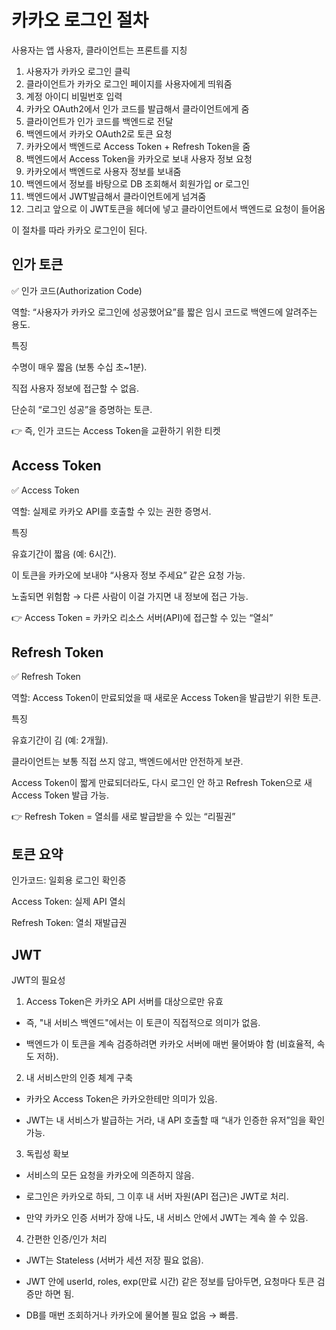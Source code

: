 카카오 로그인 절차
==

사용자는 앱 사용자, 클라이언트는 프론트를 지칭
 1. 사용자가 카카오 로그인 클릭 
 2. 클라이언트가 카카오 로그인 페이지를 사용자에게 띄워줌 
 3. 계정 아이디 비밀번호 입력 
 4. 카카오 OAuth2에서 인가 코드를 발급해서 클라이언트에게 줌 
 5. 클라이언트가 인가 코드를 백엔드로 전달 
 6. 백엔드에서 카카오 OAuth2로 토큰 요청 
 7. 카카오에서 백엔드로 Access Token + Refresh Token을 줌 
 8. 백엔드에서 Access Token을 카카오로 보내 사용자 정보 요청 
 9. 카카오에서 백엔드로 사용자 정보를 보내줌 
 10. 백엔드에서 정보를 바탕으로 DB 조회해서 회원가입 or 로그인 
 11. 백엔드에서 JWT발급해서 클라이언트에게 넘겨줌 
 12. 그리고 앞으로 이 JWT토큰을 헤더에 넣고 클라이언트에서 백엔드로 요청이 들어옴

 이 절차를 따라 카카오 로그인이 된다.

 인가 토큰
 --
 ✅ 인가 코드(Authorization Code)

역할: “사용자가 카카오 로그인에 성공했어요”를 짧은 임시 코드로 백엔드에 알려주는 용도.

특징

수명이 매우 짧음 (보통 수십 초~1분).

직접 사용자 정보에 접근할 수 없음.

단순히 “로그인 성공”을 증명하는 토큰.

👉 즉, 인가 코드는 Access Token을 교환하기 위한 티켓

Access Token
--
✅ Access Token

역할: 실제로 카카오 API를 호출할 수 있는 권한 증명서.

특징

유효기간이 짧음 (예: 6시간).

이 토큰을 카카오에 보내야 “사용자 정보 주세요” 같은 요청 가능.

노출되면 위험함 → 다른 사람이 이걸 가지면 내 정보에 접근 가능.

👉 Access Token = 카카오 리소스 서버(API)에 접근할 수 있는 “열쇠”

Refresh Token
--
✅ Refresh Token

역할: Access Token이 만료되었을 때 새로운 Access Token을 발급받기 위한 토큰.

특징

유효기간이 김 (예: 2개월).

클라이언트는 보통 직접 쓰지 않고, 백엔드에서만 안전하게 보관.

Access Token이 짧게 만료되더라도, 다시 로그인 안 하고 Refresh Token으로 새 Access Token 발급 가능.

👉 Refresh Token = 열쇠를 새로 발급받을 수 있는 “리필권”

토큰 요약
--
인가코드: 일회용 로그인 확인증

Access Token: 실제 API 열쇠

Refresh Token: 열쇠 재발급권

JWT
--
JWT의 필요성

1. Access Token은 카카오 API 서버를 대상으로만 유효

- 즉, "내 서비스 백엔드"에서는 이 토큰이 직접적으로 의미가 없음.

- 백엔드가 이 토큰을 계속 검증하려면 카카오 서버에 매번 물어봐야 함 (비효율적, 속도 저하).

2. 내 서비스만의 인증 체계 구축

- 카카오 Access Token은 카카오한테만 의미가 있음.

- JWT는 내 서비스가 발급하는 거라, 내 API 호출할 때 “내가 인증한 유저”임을 확인 가능.

3. 독립성 확보

- 서비스의 모든 요청을 카카오에 의존하지 않음.

- 로그인은 카카오로 하되, 그 이후 내 서버 자원(API 접근)은 JWT로 처리.

- 만약 카카오 인증 서버가 장애 나도, 내 서비스 안에서 JWT는 계속 쓸 수 있음.

4. 간편한 인증/인가 처리

- JWT는 Stateless (서버가 세션 저장 필요 없음).

- JWT 안에 userId, roles, exp(만료 시간) 같은 정보를 담아두면, 요청마다 토큰 검증만 하면 됨.

- DB를 매번 조회하거나 카카오에 물어볼 필요 없음 → 빠름.
